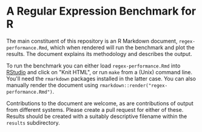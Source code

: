# A Regular Expression Benchmark for R

The main constituent of this repository is an R Markdown document, `regex-performance.Rmd`, which when rendered will run the benchmark and plot the results. The document explains its methodology and describes the output.

To run the benchmark you can either load `regex-performance.Rmd` into [RStudio](http://www.rstudio.com) and click on "Knit HTML", or run `make` from a (Unix) command line. You'll need the `rmarkdown` packages installed in the latter case. You can also manually render the document using `rmarkdown::render("regex-performance.Rmd")`.

Contributions to the document are welcome, as are contributions of output from different systems. Please create a pull request for either of these. Results should be created with a suitably descriptive filename within the `results` subdirectory.
